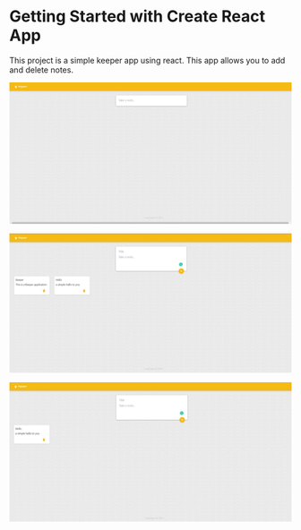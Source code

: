 # Getting Started with Create React App

This project is a simple keeper app using react. This app allows you to add and delete notes.

![home](/images/home.jpeg)

![notes](/images/notes.jpeg)

![delete](/images/delete.jpeg)

